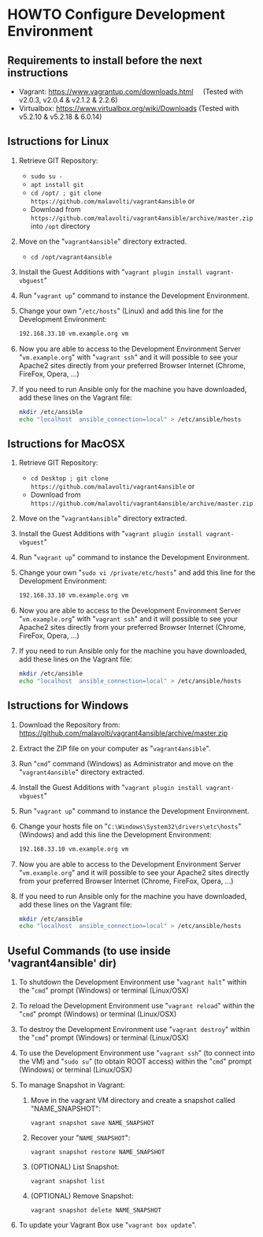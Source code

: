 # HOWTO Configure Development Environment

## Requirements to install before the next instructions
* Vagrant: https://www.vagrantup.com/downloads.html     (Tested with v2.0.3, v2.0.4 & v2.1.2 & 2.2.6)
* Virtualbox: https://www.virtualbox.org/wiki/Downloads (Tested with v5.2.10 & v5.2.18 & 6.0.14)

## Istructions for Linux
1. Retrieve GIT Repository:
   * `sudo su -`
   * `apt install git`
   * `cd /opt/ ; git clone https://github.com/malavolti/vagrant4ansible` 
   or
   * Download from `https://github.com/malavolti/vagrant4ansible/archive/master.zip` into `/opt` directory
2. Move on the "`vagrant4ansible`" directory extracted.
   * `cd /opt/vagrant4ansible`
3. Install the Guest Additions with "`vagrant plugin install vagrant-vbguest`"
4. Run "`vagrant up`" command to instance the Development Environment.
5. Change your own "`/etc/hosts`" (Linux) and add this line for the Development Environment:
   ```bash
   192.168.33.10 vm.example.org vm
   ```
6. Now you are able to access to the Development Environment Server "`vm.example.org`" with "`vagrant ssh`" and it will possible to see your Apache2 sites directly from your preferred Browser Internet (Chrome, FireFox, Opera, ...)

7. If you need to run Ansible only for the machine you have downloaded, add these lines on the Vagrant file:
   ```bash
   mkdir /etc/ansible
   echo "localhost	ansible_connection=local" > /etc/ansible/hosts
   ```

## Istructions for MacOSX
1. Retrieve GIT Repository:
   * `cd Desktop ; git clone https://github.com/malavolti/vagrant4ansible` 
   or
   * Download from `https://github.com/malavolti/vagrant4ansible/archive/master.zip`
2. Move on the "`vagrant4ansible`" directory extracted.
3. Install the Guest Additions with "`vagrant plugin install vagrant-vbguest`"
4. Run "`vagrant up`" command to instance the Development Environment.
5. Change your own "`sudo vi /private/etc/hosts`" and add this line for the Development Environment:
   ```bash
   192.168.33.10 vm.example.org vm
   ```
6. Now you are able to access to the Development Environment Server "`vm.example.org`" with "`vagrant ssh`" and it will possible to see your Apache2 sites directly from your preferred Browser Internet (Chrome, FireFox, Opera, ...)

7. If you need to run Ansible only for the machine you have downloaded, add these lines on the Vagrant file:
   ```bash
   mkdir /etc/ansible
   echo "localhost	ansible_connection=local" > /etc/ansible/hosts
   ```
   
## Istructions for Windows
1. Download the Repository from: https://github.com/malavolti/vagrant4ansible/archive/master.zip
2. Extract the ZIP file on your computer as "`vagrant4ansible`".
3. Run "`cmd`" command (Windows) as Administrator and move on the "`vagrant4ansible`" directory extracted.
4. Install the Guest Additions with "`vagrant plugin install vagrant-vbguest`"
5. Run "`vagrant up`" command to instance the Development Environment.
6. Change your hosts file on "`C:\Windows\System32\drivers\etc\hosts`" (Windows) and add this line the Development Environment:
   ```bash
   192.168.33.10 vm.example.org vm
   ```
7. Now you are able to access to the Development Environment Server "`vm.example.org`" and it will possible to see your Apache2 sites directly from your preferred Browser Internet (Chrome, FireFox, Opera, ...)

8. If you need to run Ansible only for the machine you have downloaded, add these lines on the Vagrant file:
   ```bash
   mkdir /etc/ansible
   echo "localhost	ansible_connection=local" > /etc/ansible/hosts
   ```

## Useful Commands (to use inside 'vagrant4ansible' dir)
1. To shutdown the Development Environment use "`vagrant halt`" within the "`cmd`" prompt (Windows) or terminal (Linux/OSX)

2. To reload the Development Environment use "`vagrant reload`" within the "`cmd`" prompt (Windows) or terminal (Linux/OSX)

3. To destroy the Development Environment use "`vagrant destroy`" within the "`cmd`" prompt (Windows) or terminal (Linux/OSX)

4. To use the Development Environment use "`vagrant ssh`" (to connect into the VM) and "`sudo su`" (to obtain ROOT access) within the "`cmd`" prompt (Windows) or terminal (Linux/OSX)

5. To manage Snapshot in Vagrant:
   1. Move in the vagrant VM directory and create a snapshot called "NAME_SNAPSHOT":

      `vagrant snapshot save NAME_SNAPSHOT`

   2. Recover your "`NAME_SNAPSHOT`":

      `vagrant snapshot restore NAME_SNAPSHOT`

   3. (OPTIONAL) List Snapshot:

      `vagrant snapshot list`

   4. (OPTIONAL) Remove Snapshot:

      `vagrant snapshot delete NAME_SNAPSHOT`

6. To update your Vagrant Box use "`vagrant box update`".
